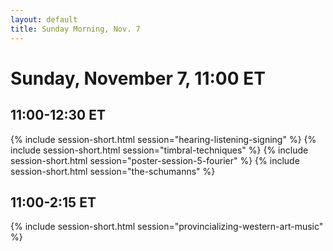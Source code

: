 ```yaml
---
layout: default
title: Sunday Morning, Nov. 7
---
```


# Sunday, November 7, 11:00 ET

## 11:00-12:30 ET
{% include session-short.html session="hearing-listening-signing" %}
{% include session-short.html session="timbral-techniques" %}
{% include session-short.html session="poster-session-5-fourier" %}
{% include session-short.html session="the-schumanns" %}


## 11:00-2:15 ET
{% include session-short.html session="provincializing-western-art-music" %}
